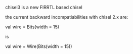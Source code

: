 chisel3 is a new FIRRTL based chisel

the current backward incompatiabilities with chisel 2.x are:

val wire = Bits(width = 15)

is

val wire = Wire(Bits(width = 15))
